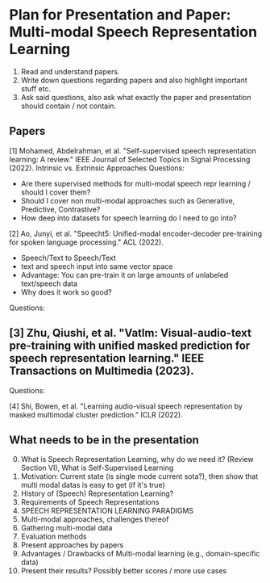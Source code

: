 # Plan for Presentation and Paper: Multi-modal Speech Representation Learning

1. Read and understand papers.
2. Write down questions regarding papers and also highlight important stuff etc.
3. Ask said questions, also ask what exactly the paper and presentation should contain / not contain.

## Papers

[1] Mohamed, Abdelrahman, et al. "Self-supervised speech representation learning: A review." IEEE Journal of Selected Topics in Signal Processing (2022).
Intrinsic vs. Extrinsic Approaches
Questions:
- Are there supervised methods for multi-modal speech repr learning / should I cover them?
- Should I cover non multi-modal approaches such as Generative, Predictive, Contrastive?
- How deep into datasets for speech learning do I need to go into?

[2] Ao, Junyi, et al. "Speecht5: Unified-modal encoder-decoder pre-training for spoken language processing." ACL (2022).
- Speech/Text to Speech/Text
- text and speech input into same vector space
- Advantage: You can pre-train it on large amounts of unlabeled text/speech data
- Why does it work so good?

Questions:

[3] Zhu, Qiushi, et al. "Vatlm: Visual-audio-text pre-training with unified masked prediction for speech representation learning." IEEE Transactions on Multimedia (2023).
-

Questions:

[4] Shi, Bowen, et al. "Learning audio-visual speech representation by masked multimodal cluster prediction." ICLR (2022).

## What needs to be in the presentation

0. What is Speech Representation Learning, why do we need it? (Review Section VI), What is Self-Supervised Learning
1. Motivation: Current state (is single mode current sota?), then show that multi modal datas is easy to get (if it's true)
2. History of (Speech) Representation Learning?
3. Requirements of Speech Representations
4. SPEECH REPRESENTATION LEARNING PARADIGMS
5. Multi-modal approaches, challenges thereof
5. Gathering multi-modal data
6. Evaluation methods
7. Present approaches by papers
8. Advantages / Drawbacks of Multi-modal learning (e.g., domain-specific data)
4. Present their results? Possibly better scores / more use cases